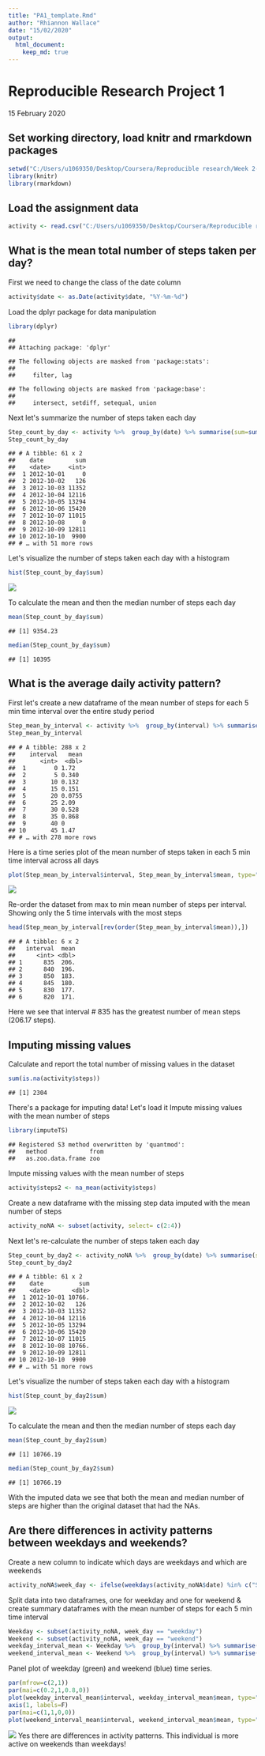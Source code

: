 ```yaml
---
title: "PA1_template.Rmd"
author: "Rhiannon Wallace"
date: "15/02/2020"
output: 
  html_document:
    keep_md: true
---
```


Reproducible Research Project 1
===============================

15 February 2020

## Set working directory, load knitr and rmarkdown packages

```r
setwd("C:/Users/u1069350/Desktop/Coursera/Reproducible research/Week 2- Course Project 1")
library(knitr)
library(rmarkdown)
```


## Load the assignment data

```r
activity <- read.csv("C:/Users/u1069350/Desktop/Coursera/Reproducible research/Week 2- Course Project 1/activity.csv")
```


## What is the mean total number of steps taken per day?
First we need to change the class of the date column

```r
activity$date <- as.Date(activity$date, "%Y-%m-%d")
```

Load the dplyr package for data manipulation

```r
library(dplyr)
```

```
## 
## Attaching package: 'dplyr'
```

```
## The following objects are masked from 'package:stats':
## 
##     filter, lag
```

```
## The following objects are masked from 'package:base':
## 
##     intersect, setdiff, setequal, union
```

Next let's summarize the number of steps taken each day

```r
Step_count_by_day <- activity %>%  group_by(date) %>% summarise(sum=sum(steps, na.rm=T))
Step_count_by_day
```

```
## # A tibble: 61 x 2
##    date         sum
##    <date>     <int>
##  1 2012-10-01     0
##  2 2012-10-02   126
##  3 2012-10-03 11352
##  4 2012-10-04 12116
##  5 2012-10-05 13294
##  6 2012-10-06 15420
##  7 2012-10-07 11015
##  8 2012-10-08     0
##  9 2012-10-09 12811
## 10 2012-10-10  9900
## # … with 51 more rows
```

Let's visualize the number of steps taken each day with a histogram

```r
hist(Step_count_by_day$sum)
```

![](PA1_template_files/figure-html/unnamed-chunk-6-1.png)<!-- -->

To calculate the mean and then the median number of steps each day

```r
mean(Step_count_by_day$sum)
```

```
## [1] 9354.23
```

```r
median(Step_count_by_day$sum)
```

```
## [1] 10395
```


## What is the average daily activity pattern?
First let's create a new dataframe of the mean number of steps for each 5 min time interval over the entire study period

```r
Step_mean_by_interval <- activity %>%  group_by(interval) %>% summarise(mean=mean(steps, na.rm=T))
Step_mean_by_interval
```

```
## # A tibble: 288 x 2
##    interval   mean
##       <int>  <dbl>
##  1        0 1.72  
##  2        5 0.340 
##  3       10 0.132 
##  4       15 0.151 
##  5       20 0.0755
##  6       25 2.09  
##  7       30 0.528 
##  8       35 0.868 
##  9       40 0     
## 10       45 1.47  
## # … with 278 more rows
```

Here is a time series plot of the mean number of steps taken in each 5 min time interval across all days

```r
plot(Step_mean_by_interval$interval, Step_mean_by_interval$mean, type="l", xlab = "5 min interval", ylab = "Mean No. steps per interval", col="green", lwd=2)
```

![](PA1_template_files/figure-html/unnamed-chunk-9-1.png)<!-- -->

Re-order the dataset from max to min mean number of steps per interval. Showing only the 5 time intervals with the most steps

```r
head(Step_mean_by_interval[rev(order(Step_mean_by_interval$mean)),])
```

```
## # A tibble: 6 x 2
##   interval  mean
##      <int> <dbl>
## 1      835  206.
## 2      840  196.
## 3      850  183.
## 4      845  180.
## 5      830  177.
## 6      820  171.
```
Here we see that interval # 835 has the greatest number of mean steps (206.17 steps).


## Imputing missing values
Calculate and report the total number of missing values in the dataset 

```r
sum(is.na(activity$steps))
```

```
## [1] 2304
```

There's a package for imputing data!
Let's load it
Impute missing values with the mean number of steps 

```r
library(imputeTS)
```

```
## Registered S3 method overwritten by 'quantmod':
##   method            from
##   as.zoo.data.frame zoo
```

Impute missing values with the mean number of steps 

```r
activity$steps2 <- na_mean(activity$steps)
```

Create a new dataframe with the missing step data imputed with the mean number of steps

```r
activity_noNA <- subset(activity, select= c(2:4))
```

Next let's re-calculate the number of steps taken each day

```r
Step_count_by_day2 <- activity_noNA %>%  group_by(date) %>% summarise(sum=sum(steps2, na.rm=T))
Step_count_by_day2
```

```
## # A tibble: 61 x 2
##    date          sum
##    <date>      <dbl>
##  1 2012-10-01 10766.
##  2 2012-10-02   126 
##  3 2012-10-03 11352 
##  4 2012-10-04 12116 
##  5 2012-10-05 13294 
##  6 2012-10-06 15420 
##  7 2012-10-07 11015 
##  8 2012-10-08 10766.
##  9 2012-10-09 12811 
## 10 2012-10-10  9900 
## # … with 51 more rows
```

Let's visualize the number of steps taken each day with a histogram

```r
hist(Step_count_by_day2$sum)
```

![](PA1_template_files/figure-html/unnamed-chunk-16-1.png)<!-- -->

To calculate the mean and then the median number of steps each day

```r
mean(Step_count_by_day2$sum)
```

```
## [1] 10766.19
```

```r
median(Step_count_by_day2$sum)
```

```
## [1] 10766.19
```
With the imputed data we see that both the mean and median number of steps are higher than the original dataset that had the NAs.


## Are there differences in activity patterns between weekdays and weekends?

Create a new column to indicate which days are weekdays and which are weekends

```r
activity_noNA$week_day <- ifelse(weekdays(activity_noNA$date) %in% c("Saturday", "Sunday"), "weekend", "weekday")
```

Split data into two dataframes, one for weekday and one for weekend & create summary dataframes with the mean number of steps for each 5 min time interval

```r
Weekday <- subset(activity_noNA, week_day == "weekday")
Weekend <- subset(activity_noNA, week_day == "weekend")
weekday_interval_mean <- Weekday %>%  group_by(interval) %>% summarise(mean=mean(steps2))
weekend_interval_mean <- Weekend %>%  group_by(interval) %>% summarise(mean=mean(steps2))
```

Panel plot of weekday (green) and weekend (blue) time series.

```r
par(mfrow=c(2,1))
par(mai=c(0.2,1,0.8,0))
plot(weekday_interval_mean$interval, weekday_interval_mean$mean, type="l", col="green", lwd=2,cex.lab =0.7,  xlab = " ", ylab = "Mean No. steps per interval", xaxt="n")
axis(1, labels=F)
par(mai=c(1,1,0,0))
plot(weekend_interval_mean$interval, weekend_interval_mean$mean, type="l", col="blue", lwd=2, cex.lab =0.7, xlab = "5 min interval", ylab = "Mean No. steps per interval")
```

![](PA1_template_files/figure-html/unnamed-chunk-20-1.png)<!-- -->
Yes there are differences in activity patterns. This individual is more active on weekends than weekdays!

